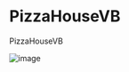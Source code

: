 # PizzaHouseVB
PizzaHouseVB

![image](https://github.com/noradlb1/PizzaHouseVB/assets/74623428/f427e0be-459d-48a6-9b5e-3e29086d083c)
